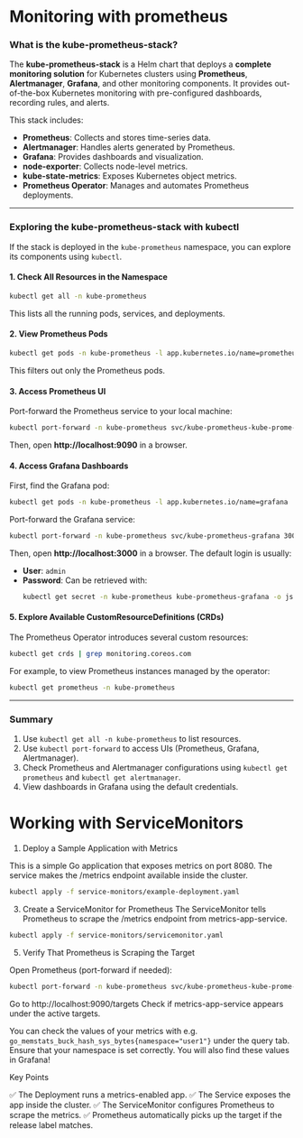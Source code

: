 # Monitoring with prometheus


### **What is the kube-prometheus-stack?**  
The **kube-prometheus-stack** is a Helm chart that deploys a **complete monitoring solution** for Kubernetes clusters using **Prometheus**, **Alertmanager**, **Grafana**, and other monitoring components. It provides out-of-the-box Kubernetes monitoring with pre-configured dashboards, recording rules, and alerts.

This stack includes:  
- **Prometheus**: Collects and stores time-series data.  
- **Alertmanager**: Handles alerts generated by Prometheus.  
- **Grafana**: Provides dashboards and visualization.  
- **node-exporter**: Collects node-level metrics.  
- **kube-state-metrics**: Exposes Kubernetes object metrics.  
- **Prometheus Operator**: Manages and automates Prometheus deployments.  

---

### **Exploring the kube-prometheus-stack with kubectl**  

If the stack is deployed in the `kube-prometheus` namespace, you can explore its components using `kubectl`.

#### **1. Check All Resources in the Namespace**
```sh
kubectl get all -n kube-prometheus
```
This lists all the running pods, services, and deployments.

#### **2. View Prometheus Pods**
```sh
kubectl get pods -n kube-prometheus -l app.kubernetes.io/name=prometheus
```
This filters out only the Prometheus pods.

#### **3. Access Prometheus UI**
Port-forward the Prometheus service to your local machine:
```sh
kubectl port-forward -n kube-prometheus svc/kube-prometheus-kube-prome-prometheus 9090
```

Then, open **http://localhost:9090** in a browser.

#### **4. Access Grafana Dashboards**
First, find the Grafana pod:
```sh
kubectl get pods -n kube-prometheus -l app.kubernetes.io/name=grafana
```
Port-forward the Grafana service:
```sh
kubectl port-forward -n kube-prometheus svc/kube-prometheus-grafana 3000:80
```
Then, open **http://localhost:3000** in a browser. The default login is usually:  
- **User**: `admin`  
- **Password**: Can be retrieved with:  
  ```sh
  kubectl get secret -n kube-prometheus kube-prometheus-grafana -o jsonpath="{.data.admin-password}" | base64 --decode
  ```

#### **5. Explore Available CustomResourceDefinitions (CRDs)**
The Prometheus Operator introduces several custom resources:
```sh
kubectl get crds | grep monitoring.coreos.com
```

For example, to view Prometheus instances managed by the operator:
```sh
kubectl get prometheus -n kube-prometheus
```

---

### **Summary**
1. Use `kubectl get all -n kube-prometheus` to list resources.
2. Use `kubectl port-forward` to access UIs (Prometheus, Grafana, Alertmanager).
3. Check Prometheus and Alertmanager configurations using `kubectl get prometheus` and `kubectl get alertmanager`.
4. View dashboards in Grafana using the default credentials.


# Working with ServiceMonitors

1. Deploy a Sample Application with Metrics

This is a simple Go application that exposes metrics on port 8080. The service makes the /metrics endpoint available inside the cluster.

```sh
kubectl apply -f service-monitors/example-deployment.yaml
```

3. Create a ServiceMonitor for Prometheus
The ServiceMonitor tells Prometheus to scrape the /metrics endpoint from metrics-app-service.

```sh
kubectl apply -f service-monitors/servicemonitor.yaml
```

5. Verify That Prometheus is Scraping the Target

Open Prometheus (port-forward if needed):
```sh 
kubectl port-forward -n kube-prometheus svc/kube-prometheus-kube-prome-prometheus 9090
```
Go to http://localhost:9090/targets
Check if metrics-app-service appears under the active targets.

You can check the values of your metrics with e.g. `go_memstats_buck_hash_sys_bytes{namespace="user1"}` under the query tab. Ensure that your namespace is set correctly. You will also find these values in Grafana! 

Key Points

✅ The Deployment runs a metrics-enabled app.
✅ The Service exposes the app inside the cluster.
✅ The ServiceMonitor configures Prometheus to scrape the metrics.
✅ Prometheus automatically picks up the target if the release label matches.